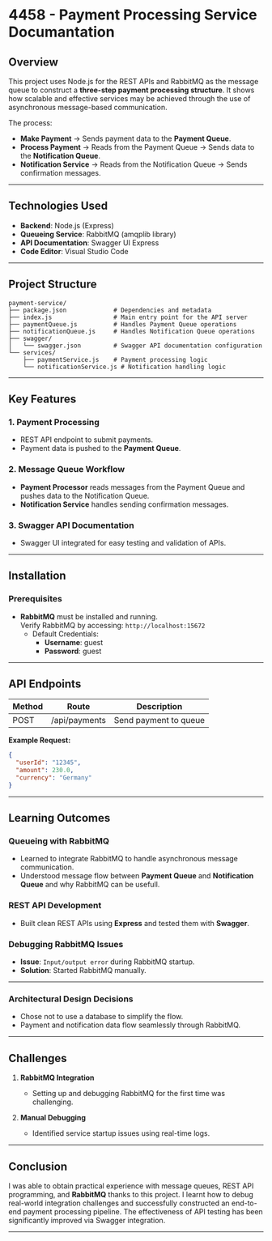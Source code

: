 
# 4458 - Payment Processing Service Documantation

## Overview  
This project uses Node.js for the REST APIs and RabbitMQ as the message queue to construct a **three-step payment processing structure**.   It shows how scalable and effective services may be achieved through the use of asynchronous message-based communication.

The process:  
- **Make Payment** → Sends payment data to the **Payment Queue**.  
- **Process Payment** → Reads from the Payment Queue → Sends data to the **Notification Queue**.  
- **Notification Service** → Reads from the Notification Queue → Sends confirmation messages.

---

## Technologies Used  
- **Backend**: Node.js (Express)  
- **Queueing Service**: RabbitMQ (amqplib library)  
- **API Documentation**: Swagger UI Express  
- **Code Editor**: Visual Studio Code  

---

## Project Structure  
```
payment-service/
├── package.json             # Dependencies and metadata
├── index.js                 # Main entry point for the API server
├── paymentQueue.js          # Handles Payment Queue operations
├── notificationQueue.js     # Handles Notification Queue operations
├── swagger/
│   └── swagger.json         # Swagger API documentation configuration
└── services/
    ├── paymentService.js    # Payment processing logic
    └── notificationService.js # Notification handling logic
```

---

## Key Features  
### 1. Payment Processing  
- REST API endpoint to submit payments.  
- Payment data is pushed to the **Payment Queue**.  

### 2. Message Queue Workflow  
- **Payment Processor** reads messages from the Payment Queue and pushes data to the Notification Queue.  
- **Notification Service** handles sending confirmation messages.  

### 3. Swagger API Documentation  
- Swagger UI integrated for easy testing and validation of APIs.  

---

## Installation  

### Prerequisites  
- **RabbitMQ** must be installed and running.  
  Verify RabbitMQ by accessing: `http://localhost:15672`  
  - Default Credentials:  
    - **Username**: guest  
    - **Password**: guest  

---

## API Endpoints  

| **Method** | **Route**        | **Description**            |
|------------|------------------|----------------------------|
| POST       | /api/payments    | Send payment to queue      |

**Example Request:**  
```json
{
  "userId": "12345",
  "amount": 230.0,
  "currency": "Germany"
}
```

---

## Learning Outcomes  

### Queueing with RabbitMQ  
- Learned to integrate RabbitMQ to handle asynchronous message communication.  
- Understood message flow between **Payment Queue** and **Notification Queue** and why RabbitMQ can be usefull.

### REST API Development  
- Built clean REST APIs using **Express** and tested them with **Swagger**.  

### Debugging RabbitMQ Issues  
- **Issue**: `Input/output error` during RabbitMQ startup.  
- **Solution**: Started RabbitMQ manually.

---
### Architectural Design Decisions  
- Chose not to use a database to simplify the flow.  
- Payment and notification data flow seamlessly through RabbitMQ.  

---

## Challenges  
1. **RabbitMQ Integration**  
   - Setting up and debugging RabbitMQ for the first time was challenging.  

2. **Manual Debugging**  
   - Identified service startup issues using real-time logs.  

---

## Conclusion  
I was able to obtain practical experience with message queues, REST API programming, and **RabbitMQ** thanks to this project. I learnt how to debug real-world integration challenges and successfully constructed an end-to-end payment processing pipeline. The effectiveness of API testing has been significantly improved via Swagger integration.

---
